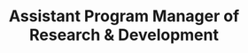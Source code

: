 ---
Destinations: rec85Z9WLqELpeOS9 recCSF15P6XZPZVLp
title: Assistant Program Manager of Research & Development
contactImage: OrderedDict([('id', 'att19k6yFbGLNUjLJ'), ('width', 2955), ('height', 2954), ('url', 'https://dl.airtable.com/.attachments/f37f8f803f64e4595d7ac6c2134fa219/c762e9dc/1200px-Southwest_Research_Institute_SwRI_logo1.png?ts=1660580972&userId=usr3dGtitKwSxUcGO&cs=edc299f426041be9'), ('filename', '1200px-Southwest_Research_Institute_(SwRI)_logo (1).png'), ('size', 124425), ('type', 'image/png'), ('thumbnails', OrderedDict([('small', OrderedDict([('url', 'https://dl.airtable.com/.attachmentThumbnails/204d5a39626a6b3523904c8b863b7720/0810fcc5?ts=1660580972&userId=usr3dGtitKwSxUcGO&cs=4fabc50329f36f84'), ('width', 36), ('height', 36)])), ('large', OrderedDict([('url', 'https://dl.airtable.com/.attachmentThumbnails/097f53fdbdc9d3f711ebfdf6ce365ad9/08c85f3c?ts=1660580972&userId=usr3dGtitKwSxUcGO&cs=c1bf29e0c1799ae2'), ('width', 512), ('height', 512)])), ('full', OrderedDict([('url', 'https://dl.airtable.com/.attachmentThumbnails/3a0c155af8b125db22ab32e823510500/c78ab211?ts=1660580972&userId=usr3dGtitKwSxUcGO&cs=f4add8c2db666bd6'), ('width', 3000), ('height', 3000)]))]))])
Project Page Content: Can we apply artificial intelligence to traffic camera feeds to give us a deeper understanding of the conditions that lead to traffic accidents?
name: Dan Rossiter
employer: Southwest Research Institute
Last Modified: 2022-05-27T14:14:51.000Z
---